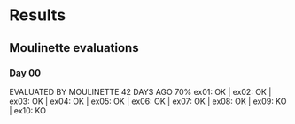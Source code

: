 # Results

## Moulinette evaluations

### Day 00

EVALUATED BY MOULINETTE 42 DAYS AGO 70%
ex01: OK | ex02: OK | ex03: OK | ex04: OK | ex05: OK | ex06: OK | ex07: OK | ex08: OK | ex09: KO | ex10: KO
